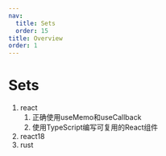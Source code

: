 ```yaml
---
nav:
  title: Sets
  order: 15
title: Overview
order: 1
---
```


# Sets

1. react
   1. 正确使用useMemo和useCallback
   1. 使用TypeScript编写可复用的React组件
2. react18
3. rust
